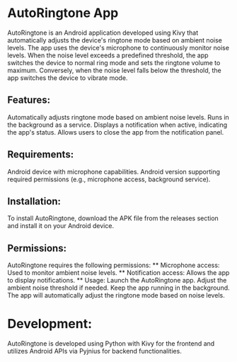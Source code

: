 # AutoRingtone App
AutoRingtone is an Android application developed using Kivy that automatically adjusts the device's ringtone mode based on ambient noise levels. The app uses the device's microphone to continuously monitor noise levels. When the noise level exceeds a predefined threshold, the app switches the device to normal ring mode and sets the ringtone volume to maximum. Conversely, when the noise level falls below the threshold, the app switches the device to vibrate mode.

## Features:
Automatically adjusts ringtone mode based on ambient noise levels.
Runs in the background as a service.
Displays a notification when active, indicating the app's status.
Allows users to close the app from the notification panel.

## Requirements:
Android device with microphone capabilities.
Android version supporting required permissions (e.g., microphone access, background service).

## Installation:
To install AutoRingtone, download the APK file from the releases section and install it on your Android device.

## Permissions:
AutoRingtone requires the following permissions:
** Microphone access: Used to monitor ambient noise levels.
** Notification access: Allows the app to display notifications.
** Usage:
    Launch the AutoRingtone app.
    Adjust the ambient noise threshold if needed.
    Keep the app running in the background.
    The app will automatically adjust the ringtone mode based on noise levels.
    
# Development:
AutoRingtone is developed using Python with Kivy for the frontend and utilizes Android APIs via Pyjnius for backend functionalities.

